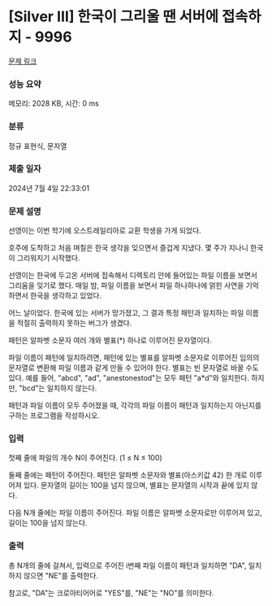 # [Silver III] 한국이 그리울 땐 서버에 접속하지 - 9996 

[문제 링크](https://www.acmicpc.net/problem/9996) 

### 성능 요약

메모리: 2028 KB, 시간: 0 ms

### 분류

정규 표현식, 문자열

### 제출 일자

2024년 7월 4일 22:33:01

### 문제 설명

<p>선영이는 이번 학기에 오스트레일리아로 교환 학생을 가게 되었다. </p>

<p>호주에 도착하고 처음 며칠은 한국 생각을 잊으면서 즐겁게 지냈다. 몇 주가 지나니 한국이 그리워지기 시작했다. </p>

<p>선영이는 한국에 두고온 서버에 접속해서 디렉토리 안에 들어있는 파일 이름을 보면서 그리움을 잊기로 했다. 매일 밤, 파일 이름을 보면서 파일 하나하나에 얽힌 사연을 기억하면서 한국을 생각하고 있었다.</p>

<p>어느 날이었다. 한국에 있는 서버가 망가졌고, 그 결과 특정 패턴과 일치하는 파일 이름을 적절히 출력하지 못하는 버그가 생겼다.</p>

<p>패턴은 알파벳 소문자 여러 개와 별표(*) 하나로 이루어진 문자열이다.</p>

<p>파일 이름이 패턴에 일치하려면, 패턴에 있는 별표를 알파벳 소문자로 이루어진 임의의 문자열로 변환해 파일 이름과 같게 만들 수 있어야 한다. 별표는 빈 문자열로 바꿀 수도 있다. 예를 들어, "abcd", "ad", "anestonestod"는 모두 패턴 "a*d"와 일치한다. 하지만, "bcd"는 일치하지 않는다.</p>

<p>패턴과 파일 이름이 모두 주어졌을 때, 각각의 파일 이름이 패턴과 일치하는지 아닌지를 구하는 프로그램을 작성하시오.</p>

### 입력 

 <p>첫째 줄에 파일의 개수 N이 주어진다. (1 ≤ N ≤ 100)</p>

<p>둘째 줄에는 패턴이 주어진다. 패턴은 알파벳 소문자와 별표(아스키값 42) 한 개로 이루어져 있다. 문자열의 길이는 100을 넘지 않으며, 별표는 문자열의 시작과 끝에 있지 않다.</p>

<p>다음 N개 줄에는 파일 이름이 주어진다. 파일 이름은 알파벳 소문자로만 이루어져 있고, 길이는 100을 넘지 않는다.</p>

### 출력 

 <p>총 N개의 줄에 걸쳐서, 입력으로 주어진 i번째 파일 이름이 패턴과 일치하면 "DA", 일치하지 않으면 "NE"를 출력한다.</p>

<p>참고로, "DA"는 크로아티어어로 "YES"를, "NE"는 "NO"를 의미한다.</p>

